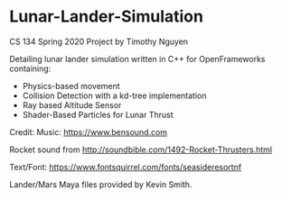 # Lunar-Lander-Simulation
CS 134 Spring 2020 Project by Timothy Nguyen

Detailing lunar lander simulation written in C++ for OpenFrameworks containing:
- Physics-based movement
- Collision Detection with a kd-tree implementation
- Ray based Altitude Sensor
- Shader-Based Particles for Lunar Thrust


Credit:
Music: https://www.bensound.com

Rocket sound from http://soundbible.com/1492-Rocket-Thrusters.html

Text/Font: https://www.fontsquirrel.com/fonts/seasideresortnf

Lander/Mars Maya files provided by Kevin Smith.
